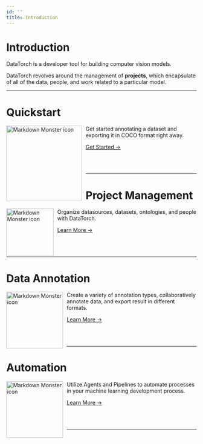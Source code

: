 ```yaml
---
id: ''
title: Introduction
---
```


<CenteredImage src="circle.png" />

# Introduction

DataTorch is a developer tool for building computer vision models.

DataTorch revolves around the management of **projects**, which encapsulate of all of the data, people, and work related to a particular model.

---

# Quickstart
<img src="rocket.png"
    width="200px"
     alt="Markdown Monster icon"
     style="float: left; margin-right: 10px;" />

Get started annotating a dataset and exporting it in COCO format right away.

[Get Started →](/quickstart)

<br/>

<br/>

---

# Project Management
<img src="/figures/home-intro/project-management.png"
    width="125px"
     alt="Markdown Monster icon"
     style="float: left; margin-right: 10px;" />

Organize datasources, datasets, ontologies, and people with DataTorch.

[Learn More →](/overview-project-management)

<br/>

<br/>

---

# Data Annotation
<img src="/figures/home-intro/annotate.png"
    width="150px"
     alt="Markdown Monster icon"
     style="float: left; margin-right: 10px;" />

Create a variety of annotation types, collaboratively annotate data, and export result in different formats.

[Learn More →](/overview-data-annotation)

<br/>

<br/>

---

# Automation
<img src="/figures/home-intro/automate.png"
    width="150px"
     alt="Markdown Monster icon"
     style="float: left; margin-right: 10px;" />

Utilize Agents and Pipelines to automate processes in your machine learning development process.

[Learn More →](/overview-automation)

<br/>

<br/>

---